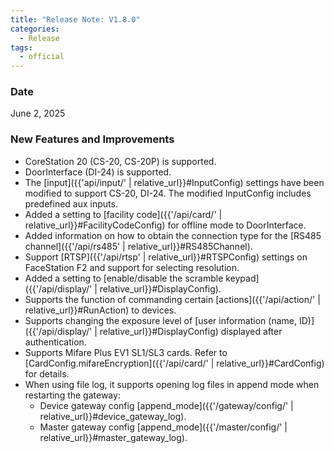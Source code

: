 ```yaml
---
title: "Release Note: V1.8.0"
categories:
  - Release
tags:
  - official
---
```


### Date
June 2, 2025

### New Features and Improvements

* CoreStation 20 (CS-20, CS-20P) is supported.
* DoorInterface (DI-24) is supported.
* The [input]({{'api/input/' | relative_url}}#InputConfig) settings have been modified to support CS-20, DI-24. The modified InputConfig includes predefined aux inputs.
* Added a setting to [facility code]({{'/api/card/' | relative_url}}#FacilityCodeConfig) for offline mode to DoorInterface.
* Added information on how to obtain the connection type for the [RS485 channel]({{'/api/rs485' | relative_url}}#RS485Channel).
* Support [RTSP]({{'/api/rtsp' | relative_url}}#RTSPConfig) settings on FaceStation F2 and support for selecting resolution.
* Added a setting to [enable/disable the scramble keypad]({{'/api/display/' | relative_url}}#DisplayConfig).
* Supports the function of commanding certain [actions]({{'/api/action/' | relative_url}}#RunAction) to devices.
* Supports changing the exposure level of [user information (name, ID)]({{'/api/display/' | relative_url}}#DisplayConfig) displayed after authentication.
* Supports Mifare Plus EV1 SL1/SL3 cards. Refer to [CardConfig.mifareEncryption]({{'/api/card/' | relative_url}}#CardConfig) for details.
* When using file log, it supports opening log files in append mode when restarting the gateway:
  - Device gateway config [append_mode]({{'/gateway/config/' | relative_url}}#device_gateway_log).
  - Master gateway config [append_mode]({{'/master/config/' | relative_url}}#master_gateway_log).
